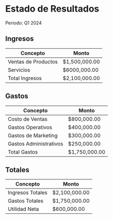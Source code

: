 # Estado de Resultados
Periodo: Q1 2024

## Ingresos
| Concepto | Monto |
|----------|--------|
| Ventas de Productos | $1,500,000.00 |
| Servicios | $6000,000.00 |
| Total Ingresos | $2,100,000.00|

## Gastos
| Concepto | Monto |
|----------|--------|
| Costo de Ventas | $800,000.00 |
| Gastos Operativos | $400,000.00 |
| Gastos de Marketing | $300,000.00 |
| Gastos Administrativos | $250,000.00 |
| Total Gastos | $1,750,000.00 |

## Totales
| Concepto | Monto |
|----------|--------|
| Ingresos Totales | $2,100,000.00 |
| Gastos Totales | $1,750,000.00 |
| Utilidad Neta | $600,000.00 | 
